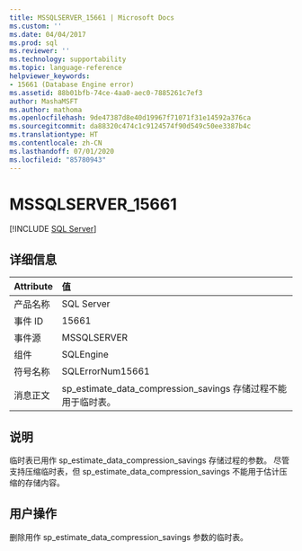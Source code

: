 ```yaml
---
title: MSSQLSERVER_15661 | Microsoft Docs
ms.custom: ''
ms.date: 04/04/2017
ms.prod: sql
ms.reviewer: ''
ms.technology: supportability
ms.topic: language-reference
helpviewer_keywords:
- 15661 (Database Engine error)
ms.assetid: 88b01bfb-74ce-4aa0-aec0-7885261c7ef3
author: MashaMSFT
ms.author: mathoma
ms.openlocfilehash: 9de47387d8e40d19967f71071f31e14592a376ca
ms.sourcegitcommit: da88320c474c1c9124574f90d549c50ee3387b4c
ms.translationtype: HT
ms.contentlocale: zh-CN
ms.lasthandoff: 07/01/2020
ms.locfileid: "85780943"
---
```

# <a name="mssqlserver_15661"></a>MSSQLSERVER_15661
 [!INCLUDE [SQL Server](../../includes/applies-to-version/sqlserver.md)]
  
## <a name="details"></a>详细信息  
  
| Attribute | 值 |  
| :-------- | :---- |  
|产品名称|SQL Server|  
|事件 ID|15661|  
|事件源|MSSQLSERVER|  
|组件|SQLEngine|  
|符号名称|SQLErrorNum15661|  
|消息正文|sp_estimate_data_compression_savings 存储过程不能用于临时表。|  
  
## <a name="explanation"></a>说明  
临时表已用作 sp_estimate_data_compression_savings 存储过程的参数。 尽管支持压缩临时表，但 sp_estimate_data_compression_savings 不能用于估计压缩的存储内容。  
  
## <a name="user-action"></a>用户操作  
删除用作 sp_estimate_data_compression_savings 参数的临时表。  
  
